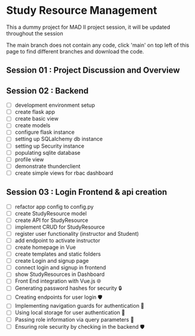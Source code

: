 # Study Resource Management

This a dummy project for MAD II project session, it will be updated throughout the session

The main branch does not contain any code, click 'main' on top left of this page to find different branches and download the code.  

## Session 01 : Project Discussion and Overview

## Session 02 : Backend

- [ ] development environment setup
- [ ] create flask app
- [ ] create basic view
- [ ] create models
- [ ] configure flask instance
- [ ] setting up SQLalchemy db instance
- [ ] setting up Security instance
- [ ] populating sqlite database
- [ ] profile view
- [ ] demonstrate thunderclient
- [ ] create simple views for rbac dashboard

## Session 03 : Login Frontend & api creation

- [ ] refactor app config to config.py
- [ ] create StudyResource model
- [ ] create API for StudyResource
- [ ] implement CRUD for StudyResource
- [ ] register user functionality (instructor and Student)
- [ ] add endpoint to activate instructor
- [ ] create homepage in Vue
- [ ] create templates and static folders
- [ ] create Login and signup page
- [ ] connect login and signup in frontend
- [ ] show StudyResources in Dashboard
- [ ] Front End integration with Vue.js 🌐
- [ ] Generating password hashes for security 🔒
- [ ] Creating endpoints for user login 🛡️
- [ ] Implementing navigation guards for authentication 🔑
- [ ] Using local storage for user authentication 🔄
- [ ] Passing role information via query parameters 🔄
- [ ] Ensuring role security by checking in the backend 🛡️
